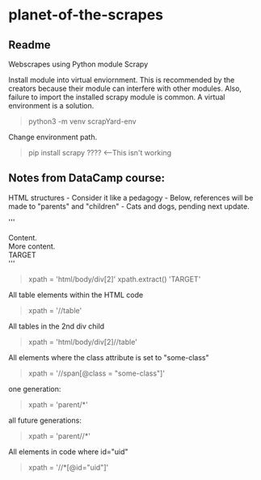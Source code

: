 # planet-of-the-scrapes

## Readme

Webscrapes using Python module Scrapy

Install module into virtual enviornment.  This is recommended by the creators because their module can interfere with other modules.
Also, failure to import the installed scrapy module is common. A virtual environment is a solution.

> python3 -m venv scrapYard-env

Change environment path.

> pip install scrapy ???? <--This isn't working




## Notes from DataCamp course:

HTML structures - Consider it like a pedagogy - Below, references will be made to "parents" and "children" - Cats and dogs, pending next update.

'''
<html>
  <body>
    <span>
      Content.
    </span>
    <div>
      More content.
    </div>
    <div>
      TARGET
    </div>
  </body>
</html>
'''

> xpath = 'html/body/div[2]'
> xpath.extract()
> 'TARGET'

All table elements within the HTML code
> xpath = '//table'

All tables in the 2nd div child
> xpath = 'html/body/div[2]//table'

All <span> elements where the class attribute is set to "some-class"
> xpath = '//span[@class = "some-class"]'

one generation:
> xpath = 'parent/*'

all future generations:
> xpath = 'parent//*'

All elements in code where id="uid"
> xpath = '//*[@id="uid"]'
